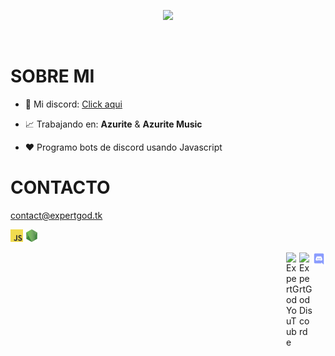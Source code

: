 <p align="center"><img width="80%" src="https://i.imgur.com/eWtyVmX.png" /></a></p>

<br />

# SOBRE MI

- 💼 Mi discord: [Click aqui](https://discord.gg/pxS868BWeF)

- 📈 Trabajando en: **Azurite** & **Azurite Music**

- ❤️ Programo bots de discord usando Javascript

# CONTACTO
contact@expertgod.tk

<code><img height="20" src="https://raw.githubusercontent.com/github/explore/80688e429a7d4ef2fca1e82350fe8e3517d3494d/topics/javascript/javascript.png"></code>
<code><img height="20" src="https://raw.githubusercontent.com/github/explore/80688e429a7d4ef2fca1e82350fe8e3517d3494d/topics/nodejs/nodejs.png"></code>    
</a>


<a href="https://twitter.com/expertgodgg">
  <img align="right" alt="ExpertGod Twitter" width="21px" src="https://raw.githubusercontent.com/anuraghazra/anuraghazra/master/assets/discord.svg" />
</a>
<a href="https://discord.gg/pxS868BWeF">
  <img align="right" alt="ExpertGod Discord" width="21px" src="https://logos-marcas.com/wp-content/uploads/2020/12/Discord-Logo.png" />
</a>
<a href="https://www.youtube.com/channel/UC05ZWbCx1mIqA3F_Y7f8G-g">
  <img align="right" alt="ExpertGod YouTube" width="21px" src="https://upload.wikimedia.org/wikipedia/commons/thumb/0/09/YouTube_full-color_icon_%282017%29.svg/640px-YouTube_full-color_icon_%282017%29.svg.png" />
</a>
